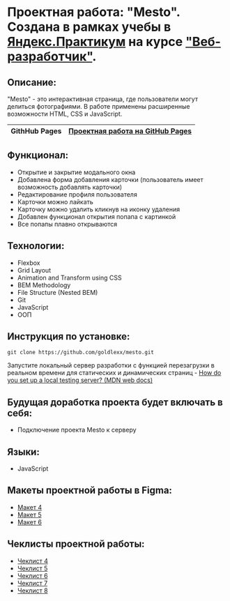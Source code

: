 # Проектная работа: "Mesto". Создана в рамках учебы в [Яндекс.Практикум](https://praktikum.yandex.ru/) на курсе ["Веб-разработчик"](https://praktikum.yandex.ru/web/).

## Описание:

"Mesto" - это интерактивная страница, где пользователи могут делиться фотографиями. В работе применены расширенные возможности HTML, CSS и JavaScript.

| **GithHub Pages** | [Проектная работа на GitHub Pages](https://goldlexx.github.io/mesto/) |
| ----------------- | -------------------------------------------------------------------- |

## Функционал:

* Открытие и закрытие модального окна
* Добавлена форма добавления карточки (пользователь имеет возможность добавлять карточки)
* Редактирование профиля пользователя
* Карточки можно лайкать
* Карточку можно удалить кликнув на иконку удаления
* Добавлен функционал открытия попапа с картинкой
* Все попапы плавно открываются

## Технологии:

* Flexbox
* Grid Layout
* Animation and Transform using CSS
* BEM Methodology
* File Structure (Nested BEM)
* Git
* JavaScript
* ООП

## Инструкция по установке:

```
git clone https://github.com/goldlexx/mesto.git
```
Запустите локальный сервер разработки с функцией перезагрузки в реальном времени для статических и динамических страниц - [How do you set up a local testing server? (MDN web docs)](https://developer.mozilla.org/en-US/docs/Learn/Common_questions/set_up_a_local_testing_server)


## Будущая доработка проекта будет включать в себя:

* Подключение проекта Mesto к серверу

## Языки:

* JavaScript

## Макеты проектной работы в Figma:

* [Макет 4](https://www.figma.com/file/SLGf16iUspCIjC05qUi1dk/YP-project-4-mesto)
* [Макет 5](https://www.figma.com/file/bjyvbKKJN2naO0ucURl2Z0/JavaScript.-Sprint-5?node-id=0%3A1)
* [Макет 6](https://www.figma.com/file/kRVLKwYG3d1HGLvh7JFWRT/JavaScript.-Sprint-6?node-id=0%3A1)


## Чеклисты проектной работы:

* [Чеклист 4](https://code.s3.yandex.net/web-developer/checklists/new-program/checklist-4/index.html)
* [Чеклист 5](https://code.s3.yandex.net/web-developer/checklists-pdf/new-program/checklist-5.pdf)
* [Чеклист 6](https://code.s3.yandex.net/web-developer/checklists-pdf/new-program/checklist-6.pdf)
* [Чеклист 7](https://code.s3.yandex.net/web-developer/checklists-pdf/new-program/checklist-7.pdf)
* [Чеклист 8](https://code.s3.yandex.net/web-developer/checklists-pdf/new-program/checklist-8.pdf)









